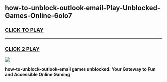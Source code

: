 
## how-to-unblock-outlook-email-Play-Unblocked-Games-Online-6olo7
<h3>
<a href="https://premium76.site?title=how-to-unblock-outlook-email&ref=25A">CLICK TO PLAY</a></h3>
<hr>

<h3>
<a href="https://premium76.site?title=how-to-unblock-outlook-email&ref=25A">CLICK 2 PLAY</a>
  
</h3>

<a href="https://premium76.site?title=how-to-unblock-outlook-email&ref=25A"><img src="https://clearcache.store/games.png"></a>


**how-to-unblock-outlook-email games unblocked: Your Gateway to Fun and Accessible Online Gaming**
